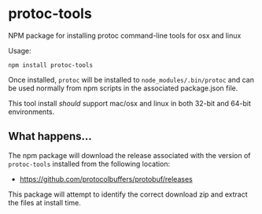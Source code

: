 # protoc-tools

NPM package for installing protoc command-line tools for osx and linux

Usage:

```
npm install protoc-tools
```

Once installed, `protoc` will be installed to `node_modules/.bin/protoc` and can be used normally from npm scripts in the associated package.json file.

This tool install _should_ support mac/osx and linux in both 32-bit and 64-bit environments.

## What happens...

The npm package will download the release associated with the version of `protoc-tools` installed from the following location:

* https://github.com/protocolbuffers/protobuf/releases

This package will attempt to identify the correct download zip and extract the files at install time.
